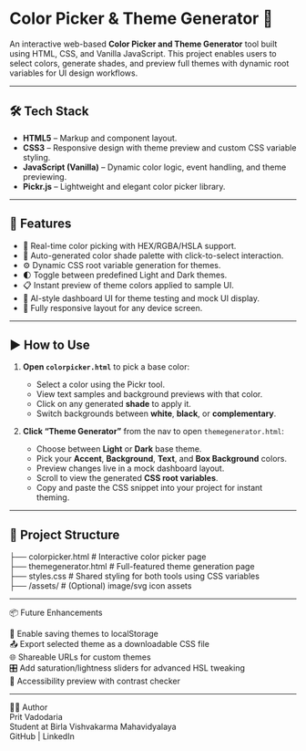 # Color Picker & Theme Generator 🎨

An interactive web-based **Color Picker and Theme Generator** tool built using HTML, CSS, and Vanilla JavaScript. This project enables users to select colors, generate shades, and preview full themes with dynamic root variables for UI design workflows.

---

## 🛠️ Tech Stack

- **HTML5** – Markup and component layout.
- **CSS3** – Responsive design with theme preview and custom CSS variable styling.
- **JavaScript (Vanilla)** – Dynamic color logic, event handling, and theme previewing.
- **Pickr.js** – Lightweight and elegant color picker library.

---

## 📸 Features

- 🎨 Real-time color picking with HEX/RGBA/HSLA support.
- 🌈 Auto-generated color shade palette with click-to-select interaction.
- ⚙️ Dynamic CSS root variable generation for themes.
- 🌓 Toggle between predefined Light and Dark themes.
- 📋 Instant preview of theme colors applied to sample UI.
- 🧠 AI-style dashboard UI for theme testing and mock UI display.
- 📱 Fully responsive layout for any device screen.

---

## ▶️ How to Use

1. **Open `colorpicker.html`** to pick a base color:
   - Select a color using the Pickr tool.
   - View text samples and background previews with that color.
   - Click on any generated **shade** to apply it.
   - Switch backgrounds between **white**, **black**, or **complementary**.

2. **Click “Theme Generator”** from the nav to open `themegenerator.html`:
   - Choose between **Light** or **Dark** base theme.
   - Pick your **Accent**, **Background**, **Text**, and **Box Background** colors.
   - Preview changes live in a mock dashboard layout.
   - Scroll to view the generated **CSS root variables**.
   - Copy and paste the CSS snippet into your project for instant theming.

---

## 📂 Project Structure

├── colorpicker.html         # Interactive color picker page  
├── themegenerator.html      # Full-featured theme generation page  
├── styles.css               # Shared styling for both tools using CSS variables  
├── /assets/                 # (Optional) image/svg icon assets  

---

📦 Future Enhancements

💾 Enable saving themes to localStorage  
📤 Export selected theme as a downloadable CSS file  
🌐 Shareable URLs for custom themes  
🎛 Add saturation/lightness sliders for advanced HSL tweaking  
🧪 Accessibility preview with contrast checker  

---

👨‍💻 Author  
Prit Vadodaria  
Student at Birla Vishvakarma Mahavidyalaya  
GitHub | LinkedIn

